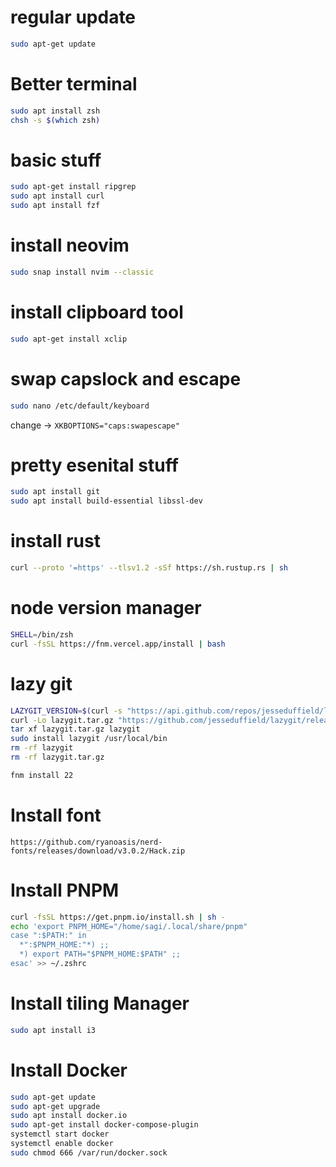# regular update
```bash
sudo apt-get update
```

# Better terminal
```bash
sudo apt install zsh
chsh -s $(which zsh)
```

# basic stuff
```bash
sudo apt-get install ripgrep
sudo apt install curl
sudo apt install fzf
```

# install neovim
```bash
sudo snap install nvim --classic
```

# install clipboard tool
```bash
sudo apt-get install xclip
```

# swap capslock and escape
```bash
sudo nano /etc/default/keyboard
```
change -> `XKBOPTIONS="caps:swapescape"`

# pretty esenital stuff
```bash
sudo apt install git
sudo apt install build-essential libssl-dev
```

# install rust
```bash
curl --proto '=https' --tlsv1.2 -sSf https://sh.rustup.rs | sh
```

# node version manager
```bash
SHELL=/bin/zsh
curl -fsSL https://fnm.vercel.app/install | bash
```

# lazy git
```bash
LAZYGIT_VERSION=$(curl -s "https://api.github.com/repos/jesseduffield/lazygit/releases/latest" | grep -Po '"tag_name": "v\K[^"]*')
curl -Lo lazygit.tar.gz "https://github.com/jesseduffield/lazygit/releases/latest/download/lazygit_${LAZYGIT_VERSION}_Linux_x86_64.tar.gz"
tar xf lazygit.tar.gz lazygit
sudo install lazygit /usr/local/bin
rm -rf lazygit
rm -rf lazygit.tar.gz

fnm install 22 
```

# Install font
```
https://github.com/ryanoasis/nerd-fonts/releases/download/v3.0.2/Hack.zip
```

# Install PNPM
```bash
curl -fsSL https://get.pnpm.io/install.sh | sh -
echo 'export PNPM_HOME="/home/sagi/.local/share/pnpm"
case ":$PATH:" in
  *":$PNPM_HOME:"*) ;;
  *) export PATH="$PNPM_HOME:$PATH" ;;
esac' >> ~/.zshrc
```

# Install tiling Manager
```bash
sudo apt install i3
```

# Install Docker
```bash
sudo apt-get update
sudo apt-get upgrade
sudo apt install docker.io
sudo apt-get install docker-compose-plugin
systemctl start docker
systemctl enable docker
sudo chmod 666 /var/run/docker.sock
```

